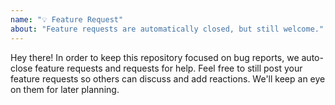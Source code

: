 ```yaml
---
name: "💡 Feature Request"
about: "Feature requests are automatically closed, but still welcome."
---
```


Hey there! In order to keep this repository focused on bug reports, we auto-close feature requests and requests for help. Feel free to still post your feature requests so others can discuss and add reactions. We'll keep an eye on them for later planning.
